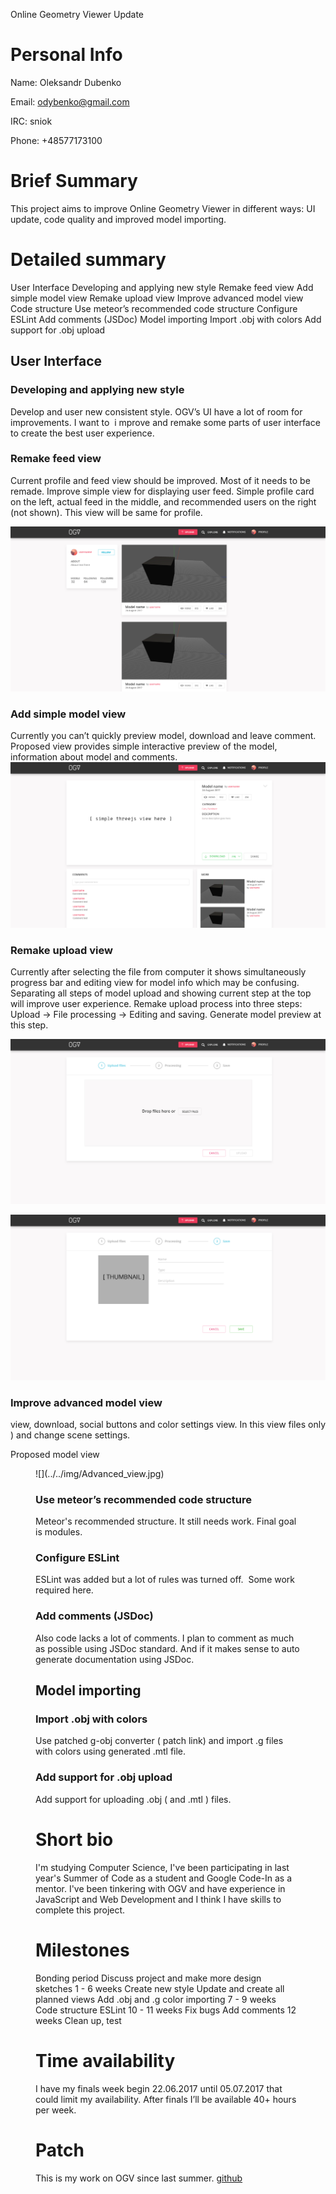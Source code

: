 Online Geometry Viewer Update

# Personal Info

Name: Oleksandr Dubenko

Email: odybenko@gmail.com

IRC: sniok

Phone: +48577173100

# Brief Summary

This project aims to improve Online Geometry Viewer in different ways:
UI update, code quality and improved model importing.

# Detailed summary

User Interface Developing and applying new style Remake feed view Add
simple model view Remake upload view Improve advanced model view Code
structure Use meteor’s recommended code structure Configure ESLint Add
comments (JSDoc) Model importing Import .obj with colors Add support for
.obj upload

## User Interface

### Developing and applying new style

Develop and user new consistent style. OGV’s UI have a lot of room for
improvements. I want to  i mprove and remake some parts of user
interface to create the best user experience.

### Remake feed view

Current profile and feed view should be improved. Most of it needs to be
remade. Improve simple view for displaying user feed. Simple profile
card on the left, actual feed in the middle, and recommended users on
the right (not shown). This view will be same for profile.

![](../../img/Feed.jpg)

### Add simple model view

Currently you can’t quickly preview model, download and leave comment.
Proposed view provides simple interactive preview of the model,
information about model and comments.
![](../../img/Normal_view.jpg)

### Remake upload view

Currently after selecting the file from computer it shows simultaneously
progress bar and editing view for model info which may be confusing.
Separating all steps of model upload and showing current step at the top
will improve user experience. Remake upload process into three steps:
Upload -&gt; File processing -&gt; Editing and saving. Generate model
preview at this step.

![](../../img/Upload.jpg)

</figure>

![](../../img/Save.jpg)

### Improve advanced model view

view, download, social buttons and color settings view. In this view
files only ) and change scene settings.

Proposed model view

<figure>
![](../../img/Advanced_view.jpg)


### Use meteor’s recommended code structure

Meteor's recommended structure. It still needs work. Final goal is
modules.

### Configure ESLint

ESLint was added but a lot of rules was turned off.  Some work required
here.

### Add comments (JSDoc)

Also code lacks a lot of comments. I plan to comment as much as possible
using JSDoc standard. And if it makes sense to auto generate
documentation using JSDoc.

## Model importing

### Import .obj with colors

Use patched g-obj converter ( patch link) and import .g files with
colors using generated .mtl file.

### Add support for .obj upload

Add support for uploading .obj ( and .mtl ) files.

# Short bio

I'm studying Computer Science, I've been participating in last year's
Summer of Code as a student and Google Code-In as a mentor. I've been
tinkering with OGV and have experience in JavaScript and Web Development
and I think I have skills to complete this project.

# Milestones

Bonding period Discuss project and make more design sketches 1 - 6 weeks
Create new style Update and create all planned views Add .obj and .g
color importing 7 - 9 weeks Code structure ESLint 10 - 11 weeks Fix bugs
Add comments 12 weeks Clean up, test

# Time availability

I have my finals week begin 22.06.2017 until 05.07.2017 that could limit
my availability. After finals I’ll be available 40+ hours per week.

# Patch

This is my work on OGV since last summer.
[github](https://github.com/sniok/OGV-meteor/tree/eslint)
